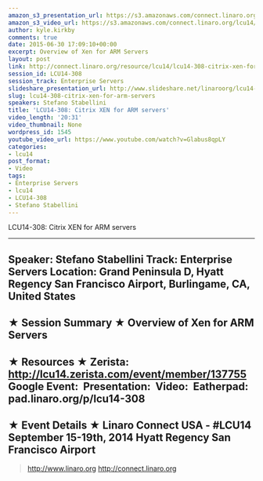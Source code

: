 ```yaml
---
amazon_s3_presentation_url: https://s3.amazonaws.com/connect.linaro.org/hkg15/Videos/09-17-Wednesday/LCU14-308.pdf
amazon_s3_video_url: https://s3.amazonaws.com/connect.linaro.org/lcu14/videos/09-17-Wednesday/LCU14-308-+Citrix+XEN+for+ARM+servers.mp4
author: kyle.kirkby
comments: true
date: 2015-06-30 17:09:10+00:00
excerpt: Overview of Xen for ARM Servers
layout: post
link: http://connect.linaro.org/resource/lcu14/lcu14-308-citrix-xen-for-arm-servers/
session_id: LCU14-308
session_track: Enterprise Servers
slideshare_presentation_url: http://www.slideshare.net/linaroorg/lcu14-308-xen-project-for-arm-servers
slug: lcu14-308-citrix-xen-for-arm-servers
speakers: Stefano Stabellini
title: 'LCU14-308: Citrix XEN for ARM servers'
video_length: '20:31'
video_thumbnail: None
wordpress_id: 1545
youtube_video_url: https://www.youtube.com/watch?v=Glabus8qpLY
categories:
- lcu14
post_format:
- Video
tags:
- Enterprise Servers
- lcu14
- LCU14-308
- Stefano Stabellini
---
```


LCU14-308: Citrix XEN for ARM servers

---------------------------------------------------

Speaker: Stefano Stabellini
Track: Enterprise Servers
Location: Grand Peninsula D, Hyatt Regency San Francisco Airport, Burlingame, CA, United States
---------------------------------------------------

★ Session Summary ★
Overview of Xen for ARM Servers
---------------------------------------------------

★ Resources ★
Zerista: http://lcu14.zerista.com/event/member/137755
Google Event: 
Presentation: 
Video: 
Eatherpad: pad.linaro.org/p/lcu14-308
---------------------------------------------------

★ Event Details ★
Linaro Connect USA - #LCU14
September 15-19th, 2014
Hyatt Regency San Francisco Airport
---------------------------------------------------

> http://www.linaro.org
> http://connect.linaro.org
